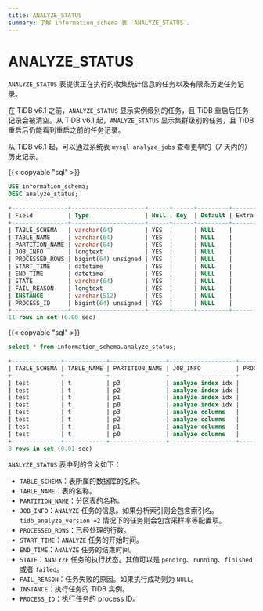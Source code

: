 ```yaml
---
title: ANALYZE_STATUS
summary: 了解 information_schema 表 `ANALYZE_STATUS`。
---
```


# ANALYZE_STATUS

`ANALYZE_STATUS` 表提供正在执行的收集统计信息的任务以及有限条历史任务记录。

在 TiDB v6.1 之前，`ANALYZE_STATUS` 显示实例级别的任务，且 TiDB 重启后任务记录会被清空。从 TiDB v6.1 起，`ANALYZE_STATUS` 显示集群级别的任务，且 TiDB 重启后仍能看到重启之前的任务记录。

从 TiDB v6.1 起，可以通过系统表 `mysql.analyze_jobs` 查看更早的（7 天内的） 历史记录。

{{< copyable "sql" >}}

```sql
USE information_schema;
DESC analyze_status;
```

```sql
+----------------+---------------------+------+------+---------+-------+
| Field          | Type                | Null | Key  | Default | Extra |
+----------------+---------------------+------+------+---------+-------+
| TABLE_SCHEMA   | varchar(64)         | YES  |      | NULL    |       |
| TABLE_NAME     | varchar(64)         | YES  |      | NULL    |       |
| PARTITION_NAME | varchar(64)         | YES  |      | NULL    |       |
| JOB_INFO       | longtext            | YES  |      | NULL    |       |
| PROCESSED_ROWS | bigint(64) unsigned | YES  |      | NULL    |       |
| START_TIME     | datetime            | YES  |      | NULL    |       |
| END_TIME       | datetime            | YES  |      | NULL    |       |
| STATE          | varchar(64)         | YES  |      | NULL    |       |
| FAIL_REASON    | longtext            | YES  |      | NULL    |       |
| INSTANCE       | varchar(512)        | YES  |      | NULL    |       |
| PROCESS_ID     | bigint(64) unsigned | YES  |      | NULL    |       |
+----------------+---------------------+------+------+---------+-------+
11 rows in set (0.00 sec)
```

{{< copyable "sql" >}}

```sql
select * from information_schema.analyze_status;
```

```sql
+--------------+------------+----------------+-------------------+----------------+---------------------+---------------------+----------+-------------+----------------+------------+
| TABLE_SCHEMA | TABLE_NAME | PARTITION_NAME | JOB_INFO          | PROCESSED_ROWS | START_TIME          | END_TIME            | STATE    | FAIL_REASON | INSTANCE       | PROCESS_ID |
+--------------+------------+----------------+-------------------+----------------+---------------------+---------------------+----------+-------------+----------------+------------+
| test         | t          | p3             | analyze index idx |              0 | 2022-05-16 21:12:24 | 2022-05-16 21:12:24 | finished | NULL        | 127.0.0.1:4000 |       NULL |
| test         | t          | p2             | analyze index idx |              0 | 2022-05-16 21:12:24 | 2022-05-16 21:12:24 | finished | NULL        | 127.0.0.1:4000 |       NULL |
| test         | t          | p1             | analyze index idx |              1 | 2022-05-16 21:12:24 | 2022-05-16 21:12:24 | finished | NULL        | 127.0.0.1:4000 |       NULL |
| test         | t          | p0             | analyze index idx |              0 | 2022-05-16 21:12:24 | 2022-05-16 21:12:24 | finished | NULL        | 127.0.0.1:4000 |       NULL |
| test         | t          | p3             | analyze columns   |              0 | 2022-05-16 21:12:24 | 2022-05-16 21:12:24 | finished | NULL        | 127.0.0.1:4000 |       NULL |
| test         | t          | p2             | analyze columns   |              0 | 2022-05-16 21:12:24 | 2022-05-16 21:12:24 | finished | NULL        | 127.0.0.1:4000 |       NULL |
| test         | t          | p1             | analyze columns   |              1 | 2022-05-16 21:12:24 | 2022-05-16 21:12:24 | finished | NULL        | 127.0.0.1:4000 |       NULL |
| test         | t          | p0             | analyze columns   |              0 | 2022-05-16 21:12:24 | 2022-05-16 21:12:24 | finished | NULL        | 127.0.0.1:4000 |       NULL |
+--------------+------------+----------------+-------------------+----------------+---------------------+---------------------+----------+-------------+----------------+------------+
8 rows in set (0.01 sec)
```

`ANALYZE_STATUS` 表中列的含义如下：

* `TABLE_SCHEMA`：表所属的数据库的名称。
* `TABLE_NAME`：表的名称。
* `PARTITION_NAME`：分区表的名称。
* `JOB_INFO`：`ANALYZE` 任务的信息。如果分析索引则会包含索引名。`tidb_analyze_version =2` 情况下的任务则会包含采样率等配置项。
* `PROCESSED_ROWS`：已经处理的行数。
* `START_TIME`：`ANALYZE` 任务的开始时间。
* `END_TIME`：`ANALYZE` 任务的结束时间。
* `STATE`：`ANALYZE` 任务的执行状态。其值可以是 `pending`、`running`、`finished` 或者 `failed`。
* `FAIL_REASON`：任务失败的原因。如果执行成功则为 `NULL`。
* `INSTANCE`：执行任务的 TiDB 实例。
* `PROCESS_ID`：执行任务的 process ID。
